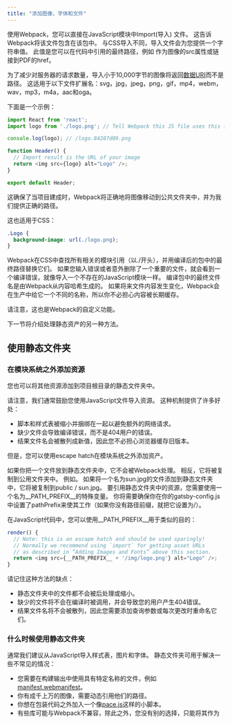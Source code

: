 ```yaml
---
title: "添加图像，字体和文件"
---
```

使用Webpack，您可以直接在JavaScript模块中Import(导入) 文件。 这告诉Webpack将该文件包含在该包中。 与CSS导入不同，导入文件会为您提供一个字符串值。 此值是您可以在代码中引用的最终路径，例如 作为图像的src属性或链接到PDF的href。

为了减少对服务器的请求数量，导入小于10,000字节的图像将返回[数据URI](https://developer.mozilla.org/en-US/docs/Web/HTTP/Basics_of_HTTP/Data_URIs)而不是路径。 这适用于以下文件扩展名：svg，jpg，jpeg，png，gif，mp4，webm，wav，mp3，m4a，aac和oga。

下面是一个示例：

```js
import React from 'react';
import logo from './logo.png'; // Tell Webpack this JS file uses this image

console.log(logo); // /logo.84287d09.png

function Header() {
  // Import result is the URL of your image
  return <img src={logo} alt="Logo" />;
}

export default Header;
```

这确保了当项目建成时，Webpack将正确地将图像移动到公共文件夹中，并为我们提供正确的路径。

这也适用于CSS：

```css
.Logo {
  background-image: url(./logo.png);
}
```

Webpack在CSS中查找所有相关的模块引用（以./开头），并用编译后的包中的最终路径替换它们。 如果您输入错误或者意外删除了一个重要的文件，就会看到一个编译错误，就像导入一个不存在的JavaScript模块一样。 编译包中的最终文件名是由Webpack从内容哈希生成的。 如果将来文件内容发生变化，Webpack会在生产中给它一个不同的名称，所以你不必担心内容被长期缓存。

请注意，这也是Webpack的自定义功能。

下一节将介绍处理静态资产的另一种方法。

## 使用静态文件夹

### 在模块系统之外添加资源

您也可以将其他资源添加到项目根目录的静态文件夹中。

请注意，我们通常鼓励您使用JavaScript文件导入资源。 这种机制提供了许多好处：

* 脚本和样式表被缩小并捆绑在一起以避免额外的网络请求。
* 缺少文件会导致编译错误，而不是404用户的错误。
* 结果文件名会被散列成新值，因此您不必担心浏览器缓存旧版本。

但是，您可以使用escape hatch在模块系统之外添加资产。

如果你把一个文件放到静态文件夹中，它不会被Webpack处理。 相反，它将被复制到公用文件夹中。 例如。 如果将一个名为sun.jpg的文件添加到静态文件夹中，它将被复制到public / sun.jpg。 要引用静态文件夹中的资源，您需要使用一个名为__PATH_PREFIX__的特殊变量。 你将需要确保你在你的gatsby-config.js中设置了pathPrefix来使其工作（如果你没有路径前缀，就把它设置为/）。

在JavaScript代码中，您可以使用__PATH_PREFIX__用于类似的目的：

```js
render() {
  // Note: this is an escape hatch and should be used sparingly!
  // Normally we recommend using `import` for getting asset URLs
  // as described in “Adding Images and Fonts” above this section.
  return <img src={__PATH_PREFIX__ + '/img/logo.png'} alt="Logo" />;
}
```

请记住这种方法的缺点：

* 静态文件夹中的文件都不会被后处理或缩小。
* 缺少的文件将不会在编译时被调用，并会导致您的用户产生404错误。
* 结果文件名将不会被散列，因此您需要添加查询参数或每次更改时重命名它们。

### 什么时候使用静态文件夹

通常我们建议从JavaScript导入样式表，图片和字体。 静态文件夹可用于解决一些不常见的情况：

* 您需要在构建输出中使用具有特定名称的文件，例如[manifest.webmanifest](https://developer.mozilla.org/en-US/docs/Web/Manifest)。
* 你有成千上万的图像，需要动态引用他们的路径。
* 你想在包装代码之外加入一个像[pace.js](http://github.hubspot.com/pace/docs/welcome/)这样的小脚本。
* 有些库可能与Webpack不兼容，除此之外，您没有别的选择，只能将其作为<script>标签包含在内。</li>
</ul>